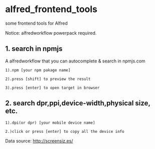 # alfred_frontend_tools
some frontend tools for Alfred

Notice: alfredworkflow powerpack required.

## 1. search in npmjs
A alfredworkflow that you can autocomplete & search in npmjs.com
```
1).npm [your npm pakage name]

2).press [shift] to preview the result

3).press [enter] to open target in browser
```
## 2. search dpr,ppi,device-width,physical size, etc.
```
1).dpi(or dpr) [your mobile device name]

2.)click or press [enter] to copy all the device info
```

Data source: http://screensiz.es/
